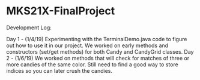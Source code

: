 # MKS21X-FinalProject



Development Log:

Day 1 - (1/4/19)
  Experimenting with the TerminalDemo.java code to figure out how to use it in our project.
  We worked on early methods and constructors (set/get methods) for both Candy and CandyGrid classes.
Day 2 - (1/6/19)
We worked on methods that will check for matches of three or more candies of the same color. Still need to find a good way to store indices so you can later crush the candies.
